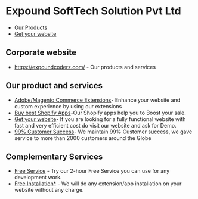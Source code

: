<h1>Expound SoftTech Solution Pvt Ltd</h1>

<ul><li><a href="https://expoundcoderz.com/">Our Products</a></li>
<li><a href="https://expoundcoderz.com/">Get your website</a></li>
</ul>

<h2>Corporate website</h2>
<ul><li><a href="https://expoundcoderz.com/">https://expoundcoderz.com/</a> - Our products and services<br/>
  </li></ul>


<h2>Our product and services</h2>
<ul><li><a href="https://expoundcoderz.com/store/magento2-extensions.html">Adobe/Magento Commerce Extensions</a>- Enhance your website and custom experience by using our extensions</li>
     <li><a href="https://expoundcoderz.com/store/shopify-apps.html">Buy best Shopify Apps</a>-Our Shopify apps help you to Boost your sale.</li>
     <li><a href="https://expoundcoderz.com/">Get your website</a>- If you are looking for a fully functional website with fast and very efficient cost do visit our website and ask for Demo.</li>
       <li><a href="https://www.upwork.com/ag/expoundcoderz/">99% Customer Success</a>- We maintain 99% Customer success, we gave service to more than 2000 customers around the Globe</li>
</ul>


<h2>Complementary Services</h2>

<ul><li><a href="https://expoundcoderz.com/free-2-hours-development.html">Free Service</a> - Try our 2-hour Free Service you can use for any development work.</li>
<li><a href="https://expoundcoderz.com/free-installation.html">Free Installation*</a> - We will do any extension/app installation on your website without any charge.
  </li></ul>
